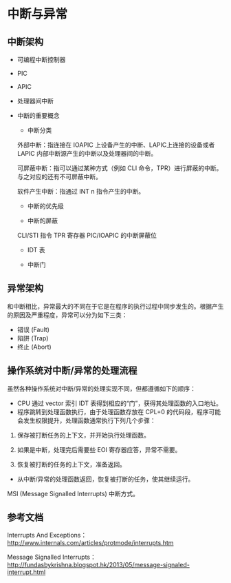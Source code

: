 # 中断与异常

## 中断架构

- 可编程中断控制器
- PIC
- APIC
- 处理器间中断
- 中断的重要概念

    - 中断分类

    外部中断：指连接在 IOAPIC 上设备产生的中断、LAPIC上连接的设备或者 LAPIC 内部中断源产生的中断以及处理器间的中断。

    可屏蔽中断：指可以通过某种方式（例如 CLI 命令，TPR）进行屏蔽的中断。与之对应的还有不可屏蔽中断。

    软件产生中断：指通过 INT n 指令产生的中断。

    - 中断的优先级

    - 中断的屏蔽

    CLI/STI 指令
    TPR 寄存器
    PIC/IOAPIC 的中断屏蔽位

    - IDT 表

    - 中断门

## 异常架构

和中断相比，异常最大的不同在于它是在程序的执行过程中同步发生的。根据产生的原因及严重程度，异常可以分为如下三类：

- 错误 (Fault)
- 陷阱 (Trap)
- 终止 (Abort)

## 操作系统对中断/异常的处理流程

虽然各种操作系统对中断/异常的处理实现不同，但都遵循如下的顺序：

- CPU 通过 vector 索引 IDT 表得到相应的“门”，获得其处理函数的入口地址。
- 程序跳转到处理函数执行，由于处理函数存放在 CPL=0 的代码段，程序可能会发生权限提升，处理函数通常执行下列几个步骤：

1. 保存被打断任务的上下文，并开始执行处理函数。

2. 如果是中断，处理完后需要些 EOI 寄存器应答，异常不需要。

3. 恢复被打断的任务的上下文，准备返回。

- 从中断/异常的处理函数返回，恢复被打断的任务，使其继续运行。

MSI (Message Signalled Interrupts) 中断方式。

## 参考文档

Interrupts And Exceptions：http://www.internals.com/articles/protmode/interrupts.htm

Message Signalled Interrupts：http://fundasbykrishna.blogspot.hk/2013/05/message-signaled-interrupt.html

